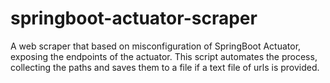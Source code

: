 # springboot-actuator-scraper
A web scraper that based on misconfiguration of SpringBoot Actuator, exposing the endpoints of the actuator. This script automates the process, collecting the paths and saves them to a file if a text file of urls is provided.
